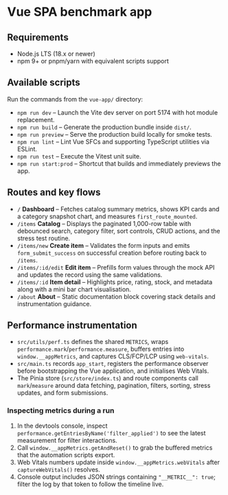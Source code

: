 # Vue SPA benchmark app

## Requirements
- Node.js LTS (18.x or newer)
- npm 9+ or pnpm/yarn with equivalent scripts support

## Available scripts
Run the commands from the `vue-app/` directory:

- `npm run dev` – Launch the Vite dev server on port 5174 with hot module replacement.
- `npm run build` – Generate the production bundle inside `dist/`.
- `npm run preview` – Serve the production build locally for smoke tests.
- `npm run lint` – Lint Vue SFCs and supporting TypeScript utilities via ESLint.
- `npm run test` – Execute the Vitest unit suite.
- `npm run start:prod` – Shortcut that builds and immediately previews the app.

## Routes and key flows
- `/` **Dashboard** – Fetches catalog summary metrics, shows KPI cards and a category snapshot chart, and measures `first_route_mounted`.
- `/items` **Catalog** – Displays the paginated 1,000-row table with debounced search, category filter, sort controls, CRUD actions, and the stress test routine.
- `/items/new` **Create item** – Validates the form inputs and emits `form_submit_success` on successful creation before routing back to `/items`.
- `/items/:id/edit` **Edit item** – Prefills form values through the mock API and updates the record using the same validations.
- `/items/:id` **Item detail** – Highlights price, rating, stock, and metadata along with a mini bar chart visualisation.
- `/about` **About** – Static documentation block covering stack details and instrumentation guidance.

## Performance instrumentation
- `src/utils/perf.ts` defines the shared `METRICS`, wraps `performance.mark`/`performance.measure`, buffers entries into `window.__appMetrics`, and captures CLS/FCP/LCP using `web-vitals`.
- `src/main.ts` records `app_start`, registers the performance observer before bootstrapping the Vue application, and initialises Web Vitals.
- The Pinia store (`src/store/index.ts`) and route components call `mark`/`measure` around data fetching, pagination, filters, sorting, stress updates, and form submissions.

### Inspecting metrics during a run
1. In the devtools console, inspect `performance.getEntriesByName('filter_applied')` to see the latest measurement for filter interactions.
2. Call `window.__appMetrics.getAndReset()` to grab the buffered metrics that the automation scripts export.
3. Web Vitals numbers update inside `window.__appMetrics.webVitals` after `captureWebVitals()` resolves.
4. Console output includes JSON strings containing `"__METRIC__": true`; filter the log by that token to follow the timeline live.
